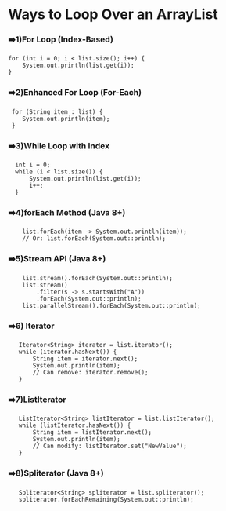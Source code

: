 # Ways to Loop Over an ArrayList

 ### ➡️1)For Loop (Index-Based)
    for (int i = 0; i < list.size(); i++) {
        System.out.println(list.get(i));
    }

 ### ➡️2)Enhanced For Loop (For-Each)
     for (String item : list) {
        System.out.println(item);
     }

 ### ➡️3)While Loop with Index
      int i = 0;
      while (i < list.size()) {
          System.out.println(list.get(i));
          i++;
      }

 ### ➡️4)forEach Method (Java 8+)
        list.forEach(item -> System.out.println(item));
        // Or: list.forEach(System.out::println);

 ### ➡️5)Stream API (Java 8+)
        list.stream().forEach(System.out::println);
        list.stream()
            .filter(s -> s.startsWith("A"))
            .forEach(System.out::println);
        list.parallelStream().forEach(System.out::println);

 ### ➡️6) Iterator
       Iterator<String> iterator = list.iterator();
       while (iterator.hasNext()) {
           String item = iterator.next();
           System.out.println(item);
           // Can remove: iterator.remove();
       }

 ### ➡️7)ListIterator
       ListIterator<String> listIterator = list.listIterator();
       while (listIterator.hasNext()) {
           String item = listIterator.next();
           System.out.println(item);
           // Can modify: listIterator.set("NewValue");
       }

 ### ➡️8)Spliterator (Java 8+)
       Spliterator<String> spliterator = list.spliterator();
       spliterator.forEachRemaining(System.out::println);